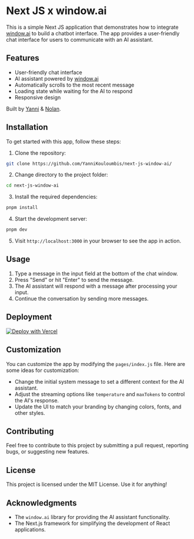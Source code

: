 # Next JS x window.ai

This is a simple Next JS application that demonstrates how to integrate [window.ai](windowai.io) to build a chatbot interface. The app provides a user-friendly chat interface for users to communicate with an AI assistant.

## Features

- User-friendly chat interface
- AI assistant powered by [window.ai](windowai.io)
- Automatically scrolls to the most recent message
- Loading state while waiting for the AI to respond
- Responsive design

Built by [Yanni](https://twitter.com/YKouloumbis) & [Nolan](https://twitter.com/nolangclement).

## Installation

To get started with this app, follow these steps:

1. Clone the repository:

```bash
git clone https://github.com/YanniKouloumbis/next-js-window-ai/
```

2. Change directory to the project folder:

```bash
cd next-js-window-ai
```

3. Install the required dependencies:

```bash
pnpm install
```

4. Start the development server:

```bash
pnpm dev
```

5. Visit `http://localhost:3000` in your browser to see the app in action.

## Usage

1. Type a message in the input field at the bottom of the chat window.
2. Press "Send" or hit "Enter" to send the message.
3. The AI assistant will respond with a message after processing your input.
4. Continue the conversation by sending more messages.

## Deployment

[![Deploy with Vercel](https://vercel.com/button)](https://vercel.com/new/clone?repository-url=https://github.com/YanniKouloumbis/next-js-window-ai)


## Customization

You can customize the app by modifying the `pages/index.js` file. Here are some ideas for customization:

- Change the initial system message to set a different context for the AI assistant.
- Adjust the streaming options like `temperature` and `maxTokens` to control the AI's response.
- Update the UI to match your branding by changing colors, fonts, and other styles.

## Contributing

Feel free to contribute to this project by submitting a pull request, reporting bugs, or suggesting new features.

## License

This project is licensed under the MIT License. Use it for anything!

## Acknowledgments

- The `window.ai` library for providing the AI assistant functionality.
- The Next.js framework for simplifying the development of React applications.
